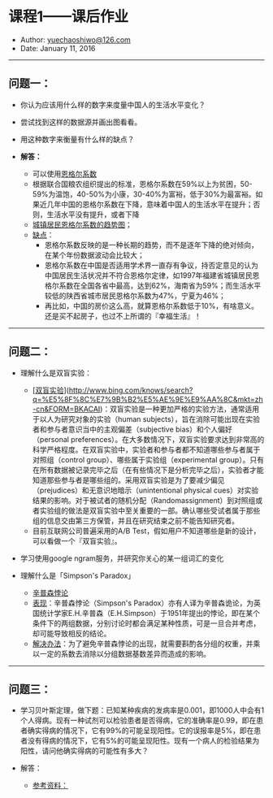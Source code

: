 # 课程1——课后作业

- Author: <yuechaoshiwo@126.com>
- Date: January 11, 2016 

--- 

## 问题一：

- 你认为应该用什么样的数字来度量中国人的生活水平变化？
- 尝试找到这样的数据源并画出图看看。
- 用这种数字来衡量有什么样的缺点？ 

- **解答：**
	- 可以使用[恩格尔系数](http://www.bing.com/knows/search?q=%E6%81%A9%E6%A0%BC%E5%B0%94%E7%B3%BB%E6%95%B0&mkt=zh-cn&FORM=BKACAI)
	- 根据联合国粮农组织提出的标准，恩格尔系数在59%以上为贫困，50-59%为温饱，40-50%为小康，30-40%为富裕，低于30%为最富裕。如果近几年中国的恩格尔系数在下降，意味着中国人的生活水平在提升；否则，生活水平没有提升，或者下降
	- [城镇居民恩格尔系数的趋势图](http://bbs.tianya.cn/post-no04-2266798-1.shtml)；
	- <u>缺点</u>：
		- 恩格尔系数反映的是一种长期的趋势，而不是逐年下降的绝对倾向，在某个年份数据波动会比较大；
		- 恩格尔系数在中国是否适用学术界一直存有争议，持否定意见的认为中国居民生活状况并不符合恩格尔定律，如1997年福建省城镇居民恩格尔系数在全国各省中最高，达到62%，海南省为59%；而生活水平较低的陕西省城市居民恩格尔系数为47%，宁夏为46%；
		- 再比如，中国的房价这么高，就算恩格尔系数低于10%，有啥意义。还是买不起房子，也过不上所谓的『幸福生活』！

--- 

## 问题二：

- 理解什么是双盲实验：
	- <u>[双盲实验]</u>(http://www.bing.com/knows/search?q=%E5%8F%8C%E7%9B%B2%E5%AE%9E%E9%AA%8C&mkt=zh-cn&FORM=BKACAI)：双盲实验是一种更加严格的实验方法，通常适用于以人为研究对象的实验（human subjects），旨在消除可能出现在实验者和参与者意识当中的主观偏差（subjective bias）和个人偏好（personal preferences）。在大多数情况下，双盲实验要求达到非常高的科学严格程度。在双盲实验中，实验者和参与者都不知道哪些参与者属于对照组（control group）、哪些属于实验组（experimental group）。只有在所有数据被记录完毕之后（在有些情况下是分析完毕之后），实验者才能知道那些参与者是哪些组的。采用双盲实验是为了要减少偏见（prejudices）和无意识地暗示（unintentional physical cues）对实验结果的影响。对于被试者的随机分配（Randomassignment）到对照组或者实验组的做法是双盲实验中至关重要的一部。确认哪些受试者属于那些组的信息交由第三方保管，并且在研究结束之前不能告知研究者。
	- 目前互联网公司普遍采用的A/B Test，假如用户不知道哪些是新的设计，可以看做一个『双盲实验』。

- 学习使用google ngram服务，并研究你关心的某一组词汇的变化

- 理解什么是「Simpson's Paradox」 
	- [辛普森悖论](https://en.wikipedia.org/wiki/Simpson%27s_paradox)
	- <u>表现</u>：辛普森悖论（Simpson's Paradox）亦有人译为辛普森诡论，为英国统计学家E.H.辛普森（E.H.Simpson）于1951年提出的悖论，即在某个条件下的两组数据，分别讨论时都会满足某种性质，可是一旦合并考虑，却可能导致相反的结论。
	- <u>解决办法</u>：为了避免辛普森悖论的出现，就需要斟酌各分组的权重，并乘以一定的系数去消除以分组数据基数差异而造成的影响。

--- 

## 问题三：

- 学习贝叶斯定理，做下题：已知某种疾病的发病率是0.001，即1000人中会有1个人得病。现有一种试剂可以检验患者是否得病，它的准确率是0.99，即在患者确实得病的情况下，它有99%的可能呈现阳性。它的误报率是5%，即在患者没有得病的情况下，它有5%的可能呈现阳性。现有一个病人的检验结果为阳性，请问他确实得病的可能性有多大？

- 解答：
  - [参考资料：](http://wenku.baidu.com/link?url=SJy_MX1alWLreWe5iZqr84C4Tyo_vXR9R2S99a1ia8NAQdhl6nO8mc_PXHRiR0TZ7tsEAW3EWPw9PGaWeyAUOtEzCw651n9vgl-p1C5oc9K)
